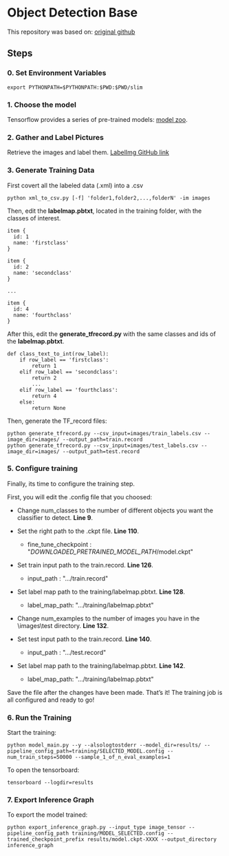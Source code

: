 # Object Detection Base

This repository was based on: [original github](https://github.com/EdjeElectronics/TensorFlow-Object-Detection-API-Tutorial-Train-Multiple-Objects-Windows-10)

## Steps
### 0. Set Environment Variables

```
export PYTHONPATH=$PYTHONPATH:$PWD:$PWD/slim
```

### 1. Choose the model

Tensorflow provides a series of pre-trained models: [model zoo](https://github.com/tensorflow/models/blob/master/research/object_detection/g3doc/detection_model_zoo.md). 

### 2. Gather and Label Pictures

Retrieve the images and label them. [LabelImg GitHub link](https://github.com/tzutalin/labelImg)

### 3. Generate Training Data

First covert all the labeled data (.xml) into a .csv
```
python xml_to_csv.py [-f] 'folder1,folder2,...,folderN' -im images
```
Then, edit the **labelmap.pbtxt**, located in the training folder, with the classes of interest.
```
item {
  id: 1
  name: 'firstclass'
}

item {
  id: 2
  name: 'secondclass'
}

...

item {
  id: 4
  name: 'fourthclass'
}

```
After this, edit the **generate_tfrecord.py** with the same classes and ids of the **labelmap.pbtxt**.
```
def class_text_to_int(row_label):
    if row_label == 'firstclass':
        return 1
    elif row_label == 'secondclass':
        return 2
        ...
    elif row_label == 'fourthclass':
        return 4
    else:
        return None
```
Then, generate the TF_record files:
```
python generate_tfrecord.py --csv_input=images/train_labels.csv --image_dir=images/ --output_path=train.record
python generate_tfrecord.py --csv_input=images/test_labels.csv --image_dir=images/ --output_path=test.record
```

### 5. Configure training
Finally, its time to configure the training step.

First, you will edit the .config file that you choosed:

- Change num_classes to the number of different objects you want the classifier to detect. **Line 9**.

- Set the right path to the .ckpt file. **Line 110**.
 	- fine_tune_checkpoint : "*DOWNLOADED_PRETRAINED_MODEL_PATH*/model.ckpt"

- Set train input path to the train.record. **Line 126**.
	- input_path : ".../train.record"
	
- Set label map path to the training/labelmap.pbtxt. **Line 128**.
	- label_map_path: ".../training/labelmap.pbtxt"

- Change num_examples to the number of images you have in the \images\test directory. **Line 132**.


- Set test input path to the train.record. **Line 140**.
	- input_path : ".../test.record"
	
- Set label map path to the training/labelmap.pbtxt. **Line 142**.
	- label_map_path: ".../training/labelmap.pbtxt"

Save the file after the changes have been made. That’s it! The training job is all configured and ready to go!

### 6. Run the Training

Start the training:

```
python model_main.py --y --alsologtostderr --model_dir=results/ --pipeline_config_path=training/SELECTED_MODEL.config --num_train_steps=50000 --sample_1_of_n_eval_examples=1
```
To open the tensorboard:
```
tensorboard --logdir=results
```

### 7. Export Inference Graph

To export the model trained:

```
python export_inference_graph.py --input_type image_tensor --pipeline_config_path training/MODEL_SELECTED.config --trained_checkpoint_prefix results/model.ckpt-XXXX --output_directory inference_graph
```
